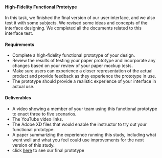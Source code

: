 #### High-Fidelity Functional Prototype
In this task, we finished the final version of our user interface, and we also test it with some subjects. We revised some ideas and concepts of the interface designing. We completed all the documents related to this interface test.
#### Requirements
- Complete a high-fidelity functional prototype of your design.
- Review the results of testing your paper prototype and incorporate any changes based on your review of your paper mockup tests.
- Make sure users can experience a closer representation of the actual product and provide feedback as they experience the prototype in use.
- The prototype should provide a realistic experience of your interface in actual use.
#### Deliverables
- A video showing a member of your team using this functional prototype to enact three to five scenarios.
- The YouTube video links.
- The Adobe XD files that would enable the instructor to try out your functional prototype.
- A paper summarizing the experience running this study, including what went well and what you feel could use improvements for the next version of this study.
- click [here](final_prototype.xd) to see our final prototype
